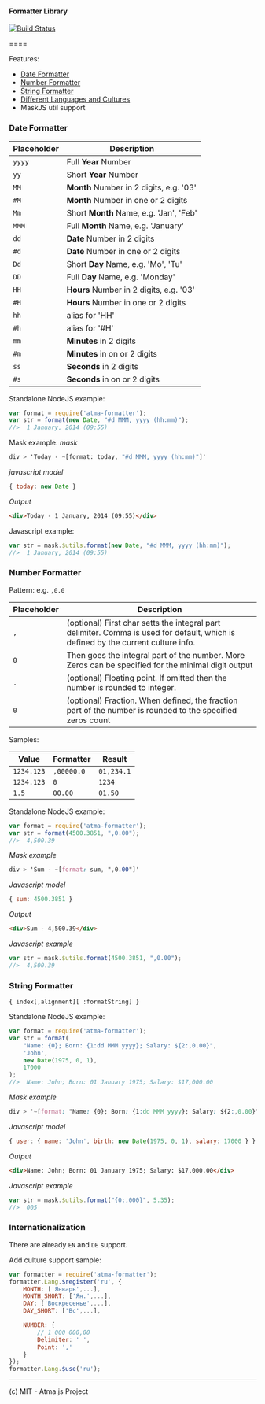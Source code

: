 #### Formatter Library
[![Build Status](https://travis-ci.org/atmajs/util-format.png?branch=master)](https://travis-ci.org/atmajs/util-format)

====

Features:

- [Date Formatter](#dateformatter)
- [Number Formatter](#numberformatter)
- [String Formatter](#stringformatter)
- [Different Languages and Cultures](internationalization)
- MaskJS util support


### Date Formatter


Placeholder | Description
--- | ---
`yyyy` | Full **Year** Number
`yy` | Short **Year** Number
`MM` | **Month** Number in 2 digits, e.g. '03'
`#M` | **Month** Number in one or 2 digits
`Mm` | Short **Month** Name, e.g. 'Jan', 'Feb'
`MMM` | Full **Month** Name, e.g. 'January'
`dd` | **Date** Number in 2 digits
`#d` | **Date** Number in one or 2 digits
`Dd` | Short **Day** Name, e.g. 'Mo', 'Tu'
`DD` | Full **Day** Name, e.g. 'Monday'
`HH` | **Hours** Number in 2 digits, e.g. '03'
`#H` | **Hours** Number in one or 2 digits
`hh` | alias for 'HH'
`#h` | alias for '#H'
`mm` | **Minutes** in 2 digits
`#m` | **Minutes** in on or 2 digits
`ss` | **Seconds** in 2 digits
`#s` | **Seconds** in on or 2 digits

Standalone NodeJS example:
```javascript
var format = require('atma-formatter');
var str = format(new Date, "#d MMM, yyyy (hh:mm)");
//>  1 January, 2014 (09:55)
```

Mask example:
_mask_
```sass
div > 'Today - ~[format: today, "#d MMM, yyyy (hh:mm)"]'
```
_javascript model_
```javascript
{ today: new Date }
```

_Output_
```html
<div>Today - 1 January, 2014 (09:55)</div>
```

Javascript example:
```javascript
var str = mask.$utils.format(new Date, "#d MMM, yyyy (hh:mm)");
//>  1 January, 2014 (09:55)
```

### Number Formatter

Pattern: e.g. `,0.0`

Placeholder | Description
--- | ---
`,` | (optional) First char setts the integral part delimiter. Comma is used for default, which is defined by the current culture info.
`0` | Then goes the integral part of the number. More Zeros can be specified for the minimal digit output
`.` | (optional) Floating point. If omitted then the number is rounded to integer.
`0` | (optional) Fraction. When defined, the fraction part of the number is rounded to the specified zeros count

Samples:

Value | Formatter | Result
--- | --- | ---
`1234.123` | `,00000.0` | `01,234.1`
`1234.123` | `0` | `1234`
`1.5` | `00.00` | `01.50`


Standalone NodeJS example:
```javascript
var format = require('atma-formatter');
var str = format(4500.3851, ",0.00");
//>  4,500.39
```

_Mask example_
```css
div > 'Sum - ~[format: sum, ",0.00"]'
```

_Javascript model_
```javascript
{ sum: 4500.3851 }
```

_Output_
```html
<div>Sum - 4,500.39</div>
```

_Javascript example_
```javascript
var str = mask.$utils.format(4500.3851, ",0.00");
//>  4,500.39
```

### String Formatter
`{ index[,alignment][ :formatString] }`


Standalone NodeJS example:
```javascript
var format = require('atma-formatter');
var str = format(
	"Name: {0}; Born: {1:dd MMM yyyy}; Salary: ${2:,0.00}",
	'John',
	new Date(1975, 0, 1),
	17000
);
//>  Name: John; Born: 01 January 1975; Salary: $17,000.00
```


_Mask example_
```css
div > '~[format: "Name: {0}; Born: {1:dd MMM yyyy}; Salary: ${2:,0.00}", user.name, user.birth, user.salary]'
```

_Javascript model_
```javascript
{ user: { name: 'John', birth: new Date(1975, 0, 1), salary: 17000 } }
```

_Output_
```html
<div>Name: John; Born: 01 January 1975; Salary: $17,000.00</div>
```

_Javascript example_
```javascript
var str = mask.$utils.format("{0:,000}", 5.35);
//>  005
```


### Internationalization
There are already `EN` and `DE` support.

Add culture support sample:
```javascript
var formatter = require('atma-formatter');
formatter.Lang.$register('ru', {
	MONTH: ['Январь',...],
	MONTH_SHORT: ['Ян.',...],
	DAY: ['Воскресенье',...],
	DAY_SHORT: ['Bc',...],

	NUMBER: {
		// 1 000 000,00
		Delimiter: ' ',
		Point: ','
	}
});
formatter.Lang.$use('ru');
```

----
(c) MIT - Atma.js Project